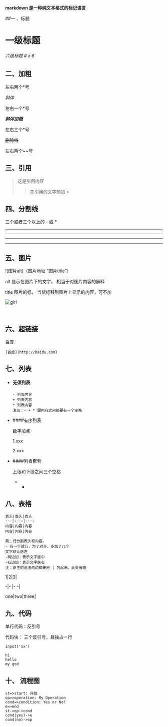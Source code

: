 **markdown  是一种纯文本格式的标记语言**

##一 、标题

# 一级标题  #

###### 六级标题   # x 6

## 二、**加粗**

左右两个*号 

*斜体*

左右一个*号

***斜体加粗***

左右三个*号

~~删除线~~

左右两个~~号



## 三、引用

> 这是引用内容
>
> >在引用的文字前加 >
>
> > >
> >
> > > > > > >

## 四、分割线

三个或者三个以上的 - 或 *

---

***

-------

*****

## 五、图片

![图片alt]（图片地址   “图片title”）

alt  显示在图片下的文字， 相当于对图片内容的解释

title 图片的标， 当鼠标移到图片上显示的内容，可不加

![girl](C:\Users\Administrator\Desktop\1.jpg "pia")

​                               

## 六、超链接

[百度](http:www.baidu.com)

```
[百度](http://baidu.com)
```



## 七、列表

- #### 无须列表

  ```
  - 列表内容
  + 列表内容
  * 列表内容
  注意：- + * 跟内容之间都要有一个空格
  ```


- ####有序列表

  数字加点

  1.xxx

  2.xxx

- ####列表嵌套

  上级和下级之间三个空格

  *  
    +  ​

##  八、表格

```
表头|表头|表头
---|:--:|---:
内容|内容|内容
内容|内容|内容

第二行分割表头和内容。
- 有一个就行，为了对齐，多加了几个
文字默认居左
-两边加：表示文字居中
-右边加：表示文字居右
注：原生的语法两边都要用 | 包起来。此处省略
```

1|2|3|

  -|-  |-  -|

one|two|three|



##  九、代码

单行代码：反引号

代码块： 三个反引号，且独占一行

`input('xx')`

```
hi 
hello
my god
```

## 十、 流程图

```flow
st=>start: 开始
op=>operation: My Operation
cond=>condition: Yes or No?
e=>end
st->op->cond
cond(yes)->e
cond(no)->op
```